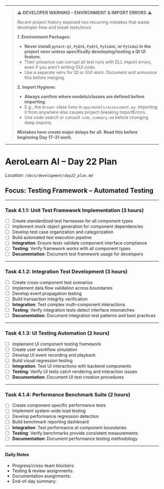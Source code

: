  ---
> ⚠️ **DEVELOPER WARNING – ENVIRONMENT & IMPORT ERRORS** ⚠️  
>
> Recent project history exposed two recurring mistakes that waste developer time and break tests/envs:
>
> **1. Environment Packages:**  
> - **Never install `pytest-qt`, `PyQt6`, `PyQt5`, `PySide6`, or `PySide2` in the project venv unless specifically developing/testing a Qt UI feature.**
> - Their presence can corrupt all test runs with DLL import errors, even if you aren't writing GUI code.
> - Use a separate venv for Qt or GUI work. Document and announce this before merging.
>
> **2. Import Hygiene:**  
> - **Always confirm where models/classes are defined before importing.**
> - E.g., the `Answer` class lives in `app/models/assessment.py`. Importing it from anywhere else causes project-breaking ImportErrors.
> - Use code search or consult `code_summary.md` before changing deep imports.
>
> **Mistakes here create major delays for all. Read this before beginning Day 17–31 work.**
---

# AeroLearn AI – Day 22 Plan
*Location: `/docs/development/day22_plan.md`*

## Focus: Testing Framework – Automated Testing

---

### Task 4.1.1: Unit Test Framework Implementation (3 hours)
- [ ] Create standardized test harnesses for all component types
- [ ] Implement mock object generation for component dependencies
- [ ] Develop test case organization and categorization
- [ ] Build automated test execution pipeline
- [ ] **Integration**: Ensure tests validate component interface compliance
- [ ] **Testing**: Verify framework works with all component types
- [ ] **Documentation**: Document test framework usage for developers

---

### Task 4.1.2: Integration Test Development (3 hours)
- [ ] Create cross-component test scenarios
- [ ] Implement data flow validation across boundaries
- [ ] Develop event propagation testing
- [ ] Build transaction integrity verification
- [ ] **Integration**: Test complex multi-component interactions
- [ ] **Testing**: Verify integration tests detect interface mismatches
- [ ] **Documentation**: Document integration test patterns and best practices

---

### Task 4.1.3: UI Testing Automation (2 hours)
- [ ] Implement UI component testing framework
- [ ] Create user workflow simulation
- [ ] Develop UI event recording and playback
- [ ] Build visual regression testing
- [ ] **Integration**: Test UI interactions with backend components
- [ ] **Testing**: Verify UI tests catch rendering and interaction issues
- [ ] **Documentation**: Document UI test creation procedures

---

### Task 4.1.4: Performance Benchmark Suite (2 hours)
- [ ] Create component-specific performance tests
- [ ] Implement system-wide load testing
- [ ] Develop performance regression detection
- [ ] Build benchmark reporting dashboard
- [ ] **Integration**: Test performance at component boundaries
- [ ] **Testing**: Verify benchmarks provide consistent measurements
- [ ] **Documentation**: Document performance testing methodology

---

#### Daily Notes
- Progress/cross-team blockers:
- Testing & review assignments:
- Documentation assignments:
- End-of-day summary:
